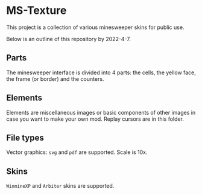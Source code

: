 # MS-Texture

This project is a collection of various minesweeper skins for public use.

Below is an outline of this repository by 2022-4-7.

## Parts
The minesweeper interface is divided into 4 parts: the cells, the yellow face, the frame (or border) and the counters.

## Elements
Elements are miscellaneous images or basic components of other images in case you want to make your own mod. Replay cursors are in this folder.

## File types
Vector graphics: `svg` and `pdf` are supported. Scale is 10x.

## Skins
`WinmineXP` and `Arbiter` skins are supported.
